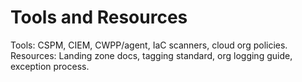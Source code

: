 # Tools and Resources
Tools: CSPM, CIEM, CWPP/agent, IaC scanners, cloud org policies.
Resources: Landing zone docs, tagging standard, org logging guide, exception process.
